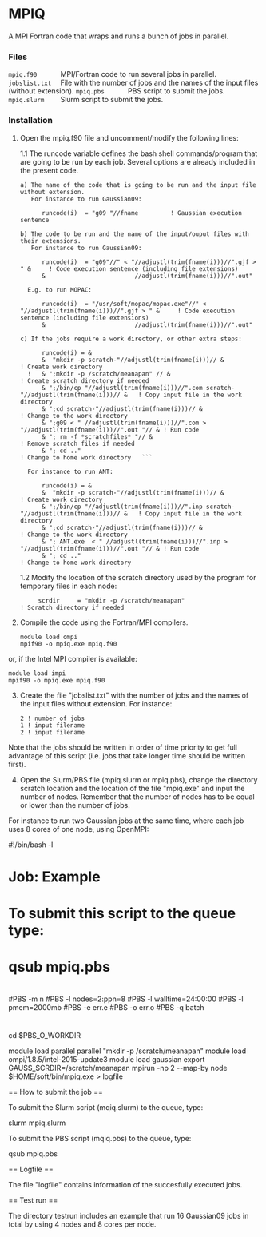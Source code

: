 # MPIQ

A MPI Fortran code that wraps and runs a bunch of jobs in parallel.

### Files 

``` mpiq.f90       ``` MPI/Fortran code to run several jobs in parallel.
``` jobslist.txt   ``` File with the number of jobs and the names of the input files (without extension).
``` mpiq.pbs       ``` PBS script to submit the jobs.
``` mpiq.slurm     ``` Slurm script to submit the jobs.

### Installation

1. Open the mpiq.f90 file and uncomment/modify the following lines:

   1.1  The runcode variable defines the bash shell commands/program that are going to be run by each job.
        Several options are already included in the present code.

       a) The name of the code that is going to be run and the input file without extension.
          For instance to run Gaussian09:

   ```
         runcode(i)  = "g09 "//fname         ! Gaussian execution sentence 
   ```
 
       b) The code to be run and the name of the input/ouput files with their extensions. 
          For instance to run Gaussian09:

   ```
         runcode(i)  = "g09"//" < "//adjustl(trim(fname(i)))//".gjf > " &     ! Code execution sentence (including file extensions)
         &                         //adjustl(trim(fname(i)))//".out"          
   ```

         E.g. to run MOPAC:

   ```
         runcode(i)  = "/usr/soft/mopac/mopac.exe"//" < "//adjustl(trim(fname(i)))//".gjf > " &     ! Code execution sentence (including file extensions)
         &                         //adjustl(trim(fname(i)))//".out"          
   ```

       c) If the jobs require a work directory, or other extra steps: 

   ```
         runcode(i) = &
         &  "mkdir -p scratch-"//adjustl(trim(fname(i)))// &                                    ! Create work directory
     !   & ";mkdir -p /scratch/meanapan" // &                                                   ! Create scratch directory if needed 
         & ";/bin/cp "//adjustl(trim(fname(i)))//".com scratch-"//adjustl(trim(fname(i)))// &   ! Copy input file in the work directory
         & ";cd scratch-"//adjustl(trim(fname(i)))// &                                          ! Change to the work directory 
         & ";g09 < " //adjustl(trim(fname(i)))//".com > "//adjustl(trim(fname(i)))//".out "// & ! Run code 
         & "; rm -f *scratchfiles* "// &                                                        ! Remove scratch files if needed
         & "; cd .."                                                                            ! Change to home work directory   ```
   ```

         For instance to run ANT:

   ```
         runcode(i) = &
         &  "mkdir -p scratch-"//adjustl(trim(fname(i)))// &                                    ! Create work directory
         & ";/bin/cp "//adjustl(trim(fname(i)))//".inp scratch-"//adjustl(trim(fname(i)))// &   ! Copy input file in the work directory
         & ";cd scratch-"//adjustl(trim(fname(i)))// &                                          ! Change to the work directory 
         & "; ANT.exe  < " //adjustl(trim(fname(i)))//".inp > "//adjustl(trim(fname(i)))//".out "// & ! Run code 
         & "; cd .."                                                                            ! Change to home work directory 
   ```

   1.2  Modify the location of the scratch directory used by the program for temporary files in each node:

   ```
        scrdir     = "mkdir -p /scratch/meanapan"                              ! Scratch directory if needed
   ```


2. Compile the code using the Fortran/MPI compilers. 

   ```
   module load ompi 
   mpif90 -o mpiq.exe mpiq.f90 
   ```

 or, if the Intel MPI compiler is available:

   ```
   module load impi 
   mpif90 -o mpiq.exe mpiq.f90 
   ``` 

3. Create the file "jobslist.txt" with the number of jobs and the names of the input files without extension. For instance:
    ``` 
    2 ! number of jobs
    1 ! input filename
    2 ! input filename
    ``` 

Note that the jobs should be written in order of time priority to get full advantage of this script 
(i.e. jobs that take longer time should be written first).

4. Open the Slurm/PBS file (mpiq.slurm or mpiq.pbs), change the directory scratch location and the location of the file "mpiq.exe" and 
input the number of nodes. Remember that the number of nodes has to be equal or lower than the number of jobs.

For instance to run two Gaussian jobs at the same time, where each job uses 8 cores of one node, using OpenMPI:

#!/bin/bash -l
#
# Job:  Example
#
#
# To submit this script to the queue type:
#    qsub mpiq.pbs
#
#PBS -m n
#PBS -l nodes=2:ppn=8
#PBS -l walltime=24:00:00
#PBS -l pmem=2000mb
#PBS -e err.e
#PBS -o err.o
#PBS -q batch
#
cd $PBS_O_WORKDIR

module load parallel
parallel "mkdir -p /scratch/meanapan"
module load ompi/1.8.5/intel-2015-update3 
module load gaussian
export GAUSS_SCRDIR=/scratch/meanapan
mpirun -np 2 --map-by node $HOME/soft/bin/mpiq.exe > logfile


== How to submit the job ==

To submit the Slurm script (mqiq.slurm) to the queue, type:

slurm mpiq.slurm

To submit the PBS script (mqiq.pbs) to the queue, type:

qsub mpiq.pbs


== Logfile ==

The file "logfile" contains information of the succesfully executed jobs.


== Test run ==

The directory testrun includes an example that run 16 Gaussian09 jobs in total
by using 4 nodes and 8 cores per node.



 
